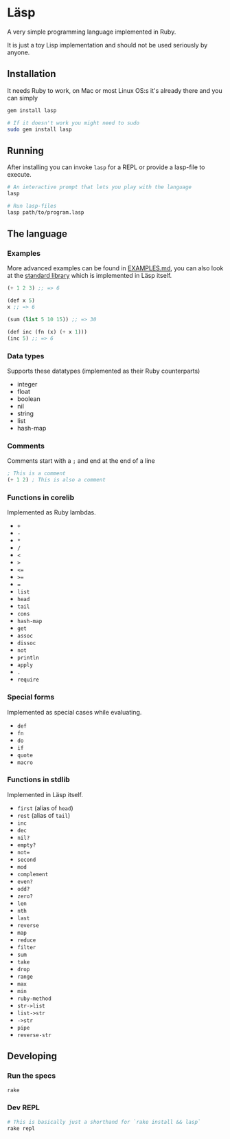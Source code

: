 # Läsp

A very simple programming language implemented in Ruby.

It is just a toy Lisp implementation and should not be used seriously by anyone.

## Installation

It needs Ruby to work, on Mac or most Linux OS:s it's already there and you can simply

```bash
gem install lasp

# If it doesn't work you might need to sudo
sudo gem install lasp
```

## Running

After installing you can invoke `lasp` for a REPL or provide a lasp-file to execute.

```bash
# An interactive prompt that lets you play with the language
lasp

# Run lasp-files
lasp path/to/program.lasp
```

## The language

### Examples

More advanced examples can be found in [EXAMPLES.md](EXAMPLES.md), you can also
look at the [standard library](lib/lasp/stdlib.lasp) which is implemented in
Läsp itself.

```lisp
(+ 1 2 3) ;; => 6

(def x 5)
x ;; => 6

(sum (list 5 10 15)) ;; => 30

(def inc (fn (x) (+ x 1)))
(inc 5) ;; => 6
```

### Data types

Supports these datatypes (implemented as their Ruby counterparts)

- integer
- float
- boolean
- nil
- string
- list
- hash-map

### Comments

Comments start with a `;` and end at the end of a line

```lisp
; This is a comment
(+ 1 2) ; This is also a comment
```

### Functions in corelib

Implemented as Ruby lambdas.

- `+`
- `-`
- `*`
- `/`
- `<`
- `>`
- `<=`
- `>=`
- `=`
- `list`
- `head`
- `tail`
- `cons`
- `hash-map`
- `get`
- `assoc`
- `dissoc`
- `not`
- `println`
- `apply`
- `.`
- `require`

### Special forms

Implemented as special cases while evaluating.

- `def`
- `fn`
- `do`
- `if`
- `quote`
- `macro`

### Functions in stdlib

Implemented in Läsp itself.

- `first` (alias of `head`)
- `rest` (alias of `tail`)
- `inc`
- `dec`
- `nil?`
- `empty?`
- `not=`
- `second`
- `mod`
- `complement`
- `even?`
- `odd?`
- `zero?`
- `len`
- `nth`
- `last`
- `reverse`
- `map`
- `reduce`
- `filter`
- `sum`
- `take`
- `drop`
- `range`
- `max`
- `min`
- `ruby-method`
- `str->list`
- `list->str`
- `->str`
- `pipe`
- `reverse-str`

## Developing

### Run the specs

```bash
rake
```

### Dev REPL

```bash
# This is basically just a shorthand for `rake install && lasp`
rake repl
```
